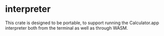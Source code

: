 # interpreter

This crate is designed to be portable, to support running the Calculator.app 
interpreter both from the terminal as well as through WASM.
